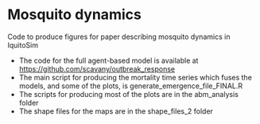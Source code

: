 # Mosquito dynamics
Code to produce figures for paper describing mosquito dynamics in IquitoSim
* The code for the full agent-based model is available at https://github.com/scavany/outbreak_response
* The main script for producing the mortality time series which fuses the models, and some of the plots, is generate_emergence_file_FINAL.R
* The scripts for producing most of the plots are in the abm_analysis folder
* The shape files for the maps are in the shape_files_2 folder
